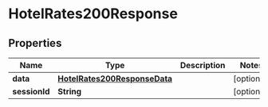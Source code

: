 

# HotelRates200Response


## Properties

| Name | Type | Description | Notes |
|------------ | ------------- | ------------- | -------------|
|**data** | [**HotelRates200ResponseData**](HotelRates200ResponseData.md) |  |  [optional] |
|**sessionId** | **String** |  |  [optional] |



